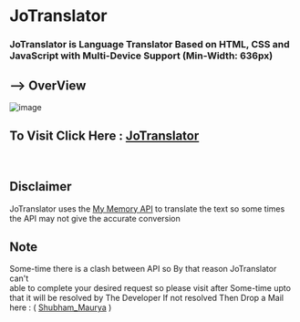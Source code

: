 # JoTranslator
### JoTranslator is Language Translator Based on HTML, CSS and JavaScript with Multi-Device Support (Min-Width: 636px)


## --> OverView

![image](https://user-images.githubusercontent.com/65014926/194761681-732b9928-498b-4b77-b1c2-fe7be591b5e0.png)



## To Visit Click Here : <a href = "#">JoTranslator</a>
<br>

## Disclaimer   
   JoTranslator uses the <a href = "https://mymemory.translated.net/doc/spec.php">My Memory API</a> to translate the text so some times the API may not give the accurate conversion
   

   



## Note
 
Some-time there is a clash between API so By that reason JoTranslator can't  
able to complete your desired request so please visit after Some-time upto that it will be resolved by The Developer
If not resolved Then Drop a Mail here : ( <a href = "mailto:shubhammaurya996633+work@gmail.com"> Shubham_Maurya</a> )
